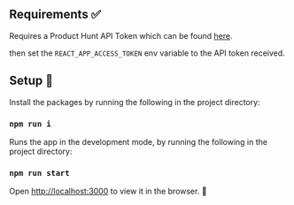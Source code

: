 ## Requirements ✅

Requires a Product Hunt API Token which can be found [here](https://api.producthunt.com/v2/docs).

then set the `REACT_APP_ACCESS_TOKEN` env variable to the API token received.

## Setup 🔧

Install the packages by running the following in the project directory:

### `npm run i`


Runs the app in the development mode, by running the following in the project directory:

### `npm run start`


Open [http://localhost:3000](http://localhost:3000) to view it in the browser. 🚀
